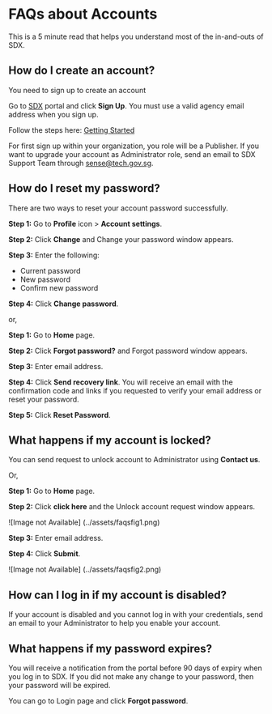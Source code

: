 # FAQs about Accounts

This is a 5 minute read that helps you understand most of the in-and-outs of SDX.

## How do I create an account? 

You need to sign up to create an account

Go to [SDX](https://sdx.sensors.gov.sg/sdx/home) portal and click **Sign Up**. You must use a valid agency email address when you sign up.

Follow the steps here: [Getting Started](https://sensor-data-exchange.opendoc.sg/User%20Guide/Getting%20Started.html)

For first sign up within your organization, you role will be a Publisher. If you want to upgrade your account as Administrator role, send an email to SDX Support Team through <sense@tech.gov.sg>.

## How do I reset my password? 

There are two ways to reset your account password successfully.

**Step 1:** Go to **Profile** icon > **Account settings**.

**Step 2:** Click **Change** and Change your password window appears.

**Step 3:** Enter the following:
- Current password
- New password
- Confirm new password

**Step 4:** Click **Change password**.

or, 

**Step 1:** Go to **Home** page.

**Step 2:** Click **Forgot password?** and Forgot password window appears.

**Step 3:** Enter email address.

**Step 4:** Click **Send recovery link**. You will receive an email with the confirmation code and links if you requested to verify your email address or reset your password.

**Step 5:** Click **Reset Password**.

## What happens if my account is locked? 

You can send request to unlock account to Administrator using **Contact us**.

Or, 

**Step 1:** Go to **Home** page.

**Step 2:** Click **click here** and the Unlock account request window appears.

![Image not Available] (../assets/faqsfig1.png)

**Step 3:** Enter email address.

**Step 4:** Click **Submit**.

![Image not Available] (../assets/faqsfig2.png)

## How can I log in if my account is disabled? 

If your account is disabled and you cannot log in with your credentials, send an email to your Administrator to help you enable your account.

## What happens if my password expires? 

You will receive a notification from the portal before 90 days of expiry when you log in to SDX. If you did not make any change to your password, then your password will be expired.

You can go to Login page and click **Forgot password**.


